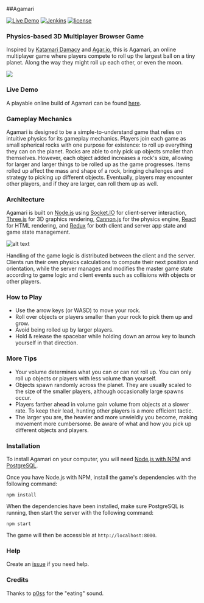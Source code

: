 ##Agamari

[![Live Demo](https://img.shields.io/badge/demo-online-green.svg)](http://agamari.herokuapp.com) [![Jenkins](https://img.shields.io/jenkins/s/https/jenkins.qa.ubuntu.com/precise-desktop-amd64_default.svg)]() [![license](https://img.shields.io/github/license/mashape/apistatus.svg)](https://github.com/quirkycorgi/Agamari/blob/master/LICENSE)

### Physics-based 3D Multiplayer Browser Game
Inspired by [Katamari Damacy](https://en.wikipedia.org/wiki/Katamari_Damacy) and [Agar.io](http://agar.io), this is Agamari, an online multiplayer game where players compete to roll up the largest ball on a tiny planet. Along the way they might roll up each other, or even the moon.

![](https://github.com/quirkycorgi/Agamari/blob/master/public/gameplay.gif)

### Live Demo
A playable online build of Agamari can be found [here](https://agamari.herokuapp.com).

### Gameplay Mechanics
Agamari is designed to be a simple-to-understand game that relies on intuitive physics for its gameplay mechanics. Players join each game as small spherical rocks with one purpose for existence: to roll up everything they can on the planet.
Rocks are able to only pick up objects smaller than themselves. However, each object added increases a rock's size, allowing for larger and larger things to be rolled up as the game progresses. Items rolled up affect the mass and shape of a rock, bringing challenges and strategy to picking up different objects. Eventually, players may encounter other players, and if they are larger, can roll them up as well.

### Architecture
Agamari is built on [Node.js](https://nodejs.org/) using [Socket.IO](http://socket.io/) for client-server interaction, [Three.js](https://threejs.org/) for 3D graphics rendering, [Cannon.js](http://www.cannonjs.org/) for the physics engine, [React](https://facebook.github.io/react/) for HTML rendering, and [Redux](http://redux.js.org/) for both client and server app state and game state management.

![alt text](https://github.com/quirkycorgi/Agamari/blob/master/public/architecture.gif)

Handling of the game logic is distributed between the client and the server. Clients run their own physics calculations to compute their next position and orientation, while the server manages and modifies the master game state according to game logic and client events such as collisions with objects or other players.

### How to Play
- Use the arrow keys (or WASD) to move your rock.
- Roll over objects or players smaller than your rock to pick them up and grow.
- Avoid being rolled up by larger players.
- Hold & release the spacebar while holding down an arrow key to launch yourself in that direction.

### More Tips
- Your volume determines what you can or can not roll up. You can only roll up objects or players with less volume than yourself.
- Objects spawn randomly across the planet. They are usually scaled to the size of the smaller players, although occasionally large spawns occur.
- Players farther ahead in volume gain volume from objects at a slower rate. To keep their lead, hunting other players is a more efficient tactic.
- The larger you are, the heavier and more unwieldly you become, making movement more cumbersome. Be aware of what and how you pick up different objects and players.

### Installation
To install Agamari on your computer, you will need [Node.js with NPM](https://nodejs.org/en/download/) and [PostgreSQL](http://postgresguide.com/setup/install.html).

Once you have Node.js with NPM, install the game's dependencies with the following command:
```
npm install
```

When the dependencies have been installed, make sure PostgreSQL is running, then start the server with the following command:

```
npm start
```

The game will then be accessible at `http://localhost:8000`.

### Help
Create an [issue](https://github.com/quirkycorgi/Agamari/issues) if you need help.

### Credits
Thanks to [p0ss](http://opengameart.org/users/p0ss) for the "eating" sound.
